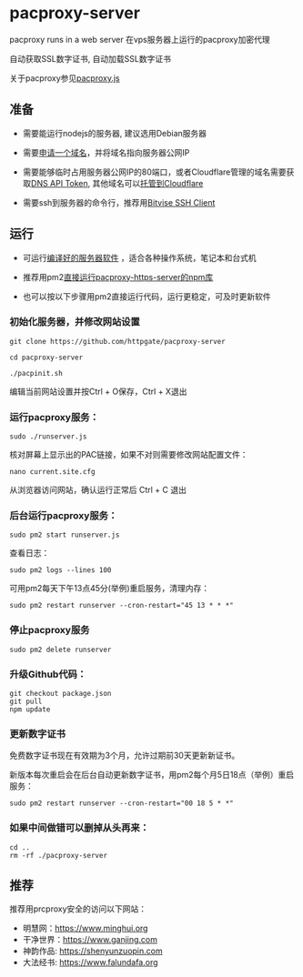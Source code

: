 # pacproxy-server

pacproxy runs in a web server 在vps服务器上运行的pacproxy加密代理

自动获取SSL数字证书, 自动加载SSL数字证书

关于pacproxy参见[pacproxy.js](https://github.com/httpgate/pacproxy.js)


## 准备

* 需要能运行nodejs的服务器, 建议选用Debian服务器

* 需要[申请一个域名](https://github.com/httpgate/pacproxy.js/blob/main/documents/About_Domain_ZH.md)，并将域名指向服务器公网IP

* 需要能够临时占用服务器公网IP的80端口，或者Cloudflare管理的域名需要获取[DNS API Token](https://developers.cloudflare.com/fundamentals/api/get-started/create-token/), 其他域名可以[托管到Cloudflare](https://developers.cloudflare.com/fundamentals/setup/manage-domains/add-site/)

* 需要ssh到服务器的命令行，推荐用[Bitvise SSH Client](https://bitvise.com/ssh-client-download)


## 运行

* 可运行[编译好的服务器软件](https://github.com/httpgate/resouces/tree/main/pacproxy-server) ，适合各种操作系统，笔记本和台式机

* 推荐用pm2[直接运行pacproxy-https-server的npm库](https://github.com/httpgate/resouces/tree/main/pm2_Run_Npm_Package.md)

* 也可以按以下步骤用pm2直接运行代码，运行更稳定，可及时更新软件

### 初始化服务器，并修改网站设置

```
git clone https://github.com/httpgate/pacproxy-server

cd pacproxy-server

./pacpinit.sh

```
  编辑当前网站设置并按Ctrl + O保存，Ctrl + X退出


### 运行pacproxy服务：

```
sudo ./runserver.js
```
核对屏幕上显示出的PAC链接，如果不对则需要修改网站配置文件：

```
nano current.site.cfg 
```
从浏览器访问网站，确认运行正常后 Ctrl + C 退出


### 后台运行pacproxy服务：

```
sudo pm2 start runserver.js
```

查看日志：

```
sudo pm2 logs --lines 100
```
可用pm2每天下午13点45分(举例)重启服务，清理内存：

```
sudo pm2 restart runserver --cron-restart="45 13 * * *"
```
### 停止pacproxy服务

```
sudo pm2 delete runserver
```

### 升级Github代码：

```
git checkout package.json
git pull
npm update
```
### 更新数字证书

免费数字证书现在有效期为3个月，允许过期前30天更新新证书。

新版本每次重启会在后台自动更新数字证书，用pm2每个月5日18点（举例）重启服务：

```
sudo pm2 restart runserver --cron-restart="00 18 5 * *"
```

### 如果中间做错可以删掉从头再来：

```
cd ..
rm -rf ./pacproxy-server
```

## 推荐

推荐用prcproxy安全的访问以下网站：
* 明慧网：https://www.minghui.org
* 干净世界：https://www.ganjing.com
* 神韵作品: https://shenyunzuopin.com
* 大法经书: https://www.falundafa.org
